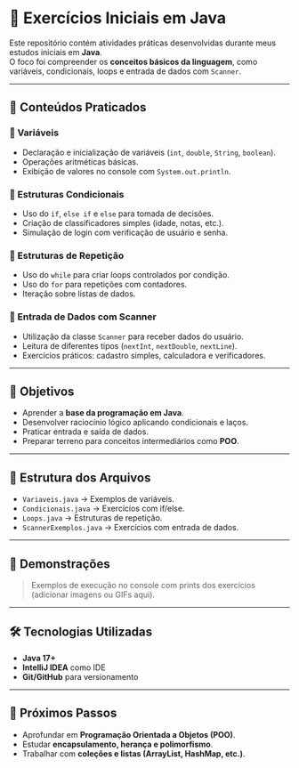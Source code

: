 # 📝 Exercícios Iniciais em Java

Este repositório contém atividades práticas desenvolvidas durante meus estudos iniciais em **Java**.  
O foco foi compreender os **conceitos básicos da linguagem**, como variáveis, condicionais, loops e entrada de dados com `Scanner`.

---

## 📌 Conteúdos Praticados

### 🔹 Variáveis
- Declaração e inicialização de variáveis (`int`, `double`, `String`, `boolean`).
- Operações aritméticas básicas.
- Exibição de valores no console com `System.out.println`.

### 🔹 Estruturas Condicionais
- Uso do `if`, `else if` e `else` para tomada de decisões.
- Criação de classificadores simples (idade, notas, etc.).
- Simulação de login com verificação de usuário e senha.

### 🔹 Estruturas de Repetição
- Uso do `while` para criar loops controlados por condição.
- Uso do `for` para repetições com contadores.
- Iteração sobre listas de dados.

### 🔹 Entrada de Dados com Scanner
- Utilização da classe `Scanner` para receber dados do usuário.
- Leitura de diferentes tipos (`nextInt`, `nextDouble`, `nextLine`).
- Exercícios práticos: cadastro simples, calculadora e verificadores.

---

## 🚀 Objetivos
- Aprender a **base da programação em Java**.
- Desenvolver raciocínio lógico aplicando condicionais e laços.
- Praticar entrada e saída de dados.
- Preparar terreno para conceitos intermediários como **POO**.

---

## 📂 Estrutura dos Arquivos
- `Variaveis.java` → Exemplos de variáveis.
- `Condicionais.java` → Exercícios com if/else.
- `Loops.java` → Estruturas de repetição.
- `ScannerExemplos.java` → Exercícios com entrada de dados.

---

## 📸 Demonstrações
> Exemplos de execução no console com prints dos exercícios (adicionar imagens ou GIFs aqui).

---

## 🛠️ Tecnologias Utilizadas
- **Java 17+**
- **IntelliJ IDEA** como IDE
- **Git/GitHub** para versionamento

---

## 🔮 Próximos Passos
- Aprofundar em **Programação Orientada a Objetos (POO)**.
- Estudar **encapsulamento, herança e polimorfismo**.
- Trabalhar com **coleções e listas (ArrayList, HashMap, etc.)**.
